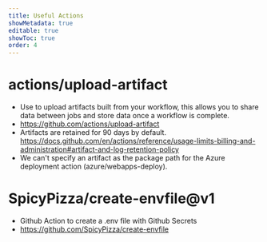 ```yaml
---
title: Useful Actions
showMetadata: true
editable: true
showToc: true
order: 4
---
```


# actions/upload-artifact
- Use to upload artifacts built from your workflow, this allows you to share data between jobs and store data once a workflow is complete.
- https://github.com/actions/upload-artifact
- Artifacts are retained for 90 days by default. https://docs.github.com/en/actions/reference/usage-limits-billing-and-administration#artifact-and-log-retention-policy
- We can't specify an artifact as the package path for the Azure deployment action (azure/webapps-deploy).

# SpicyPizza/create-envfile@v1
- Github Action to create a .env file with Github Secrets
- https://github.com/SpicyPizza/create-envfile
